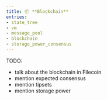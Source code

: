 ```yaml
---
title: 📦 **Blockchain**
entries:
- state_tree
- vm
- message_pool
- blockchain
- storage_power_consensus
---
```



TODO:

- talk about the blockchain in Filecoin
- mention expected consensus
- mention tipsets
- mention storage power


